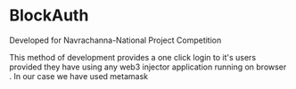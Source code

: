 # BlockAuth
Developed for Navrachanna-National Project Competition 



This method of development provides a one click login to it's users  provided they have using any web3 injector application running on 
browser .  In our case we have used metamask
